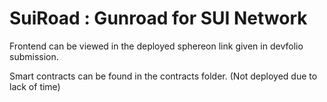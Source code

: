 # SuiRoad : Gunroad for SUI Network
Frontend can be viewed in the deployed sphereon link given in devfolio submission.

Smart contracts  can be found in the contracts folder. (Not deployed due to lack of time) 
